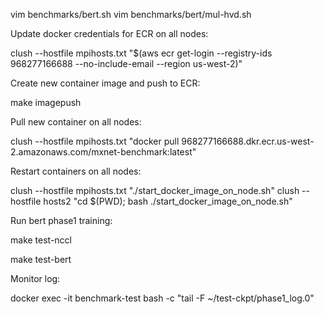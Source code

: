 vim benchmarks/bert.sh
vim benchmarks/bert/mul-hvd.sh

Update docker credentials for ECR on all nodes:

clush --hostfile mpihosts.txt "$(aws ecr get-login --registry-ids 968277166688 --no-include-email --region us-west-2)"

Create new container image and push to ECR:

make imagepush

Pull new container on all nodes:

clush --hostfile mpihosts.txt "docker pull 968277166688.dkr.ecr.us-west-2.amazonaws.com/mxnet-benchmark:latest"

Restart containers on all nodes:

clush --hostfile mpihosts.txt "./start_docker_image_on_node.sh"
clush --hostfile hosts2 "cd $(PWD); bash ./start_docker_image_on_node.sh"

Run bert phase1 training:

make test-nccl

make test-bert

Monitor log:

docker exec -it benchmark-test bash -c "tail -F ~/test-ckpt/phase1_log.0"
